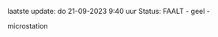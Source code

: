 laatste update: 
do 21-09-2023  9:40   uur 
Status: FAALT - geel - 
<div class="service Y">microstation</div>